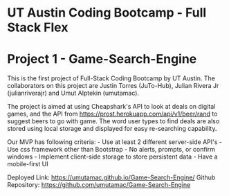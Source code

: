 # UT Austin Coding Bootcamp - Full Stack Flex
# Project 1 - Game-Search-Engine

This is the first project of Full-Stack Coding Bootcamp by UT Austin. The collaborators on this project are Justin Torres (JuTo-Hub), Julian Rivera Jr (julianriverajr) and Umut Alptekin (umutamac).

The project is aimed at using Cheapshark's API to look at deals on digital games, and the API from https://prost.herokuapp.com/api/v1/beer/rand to suggest beers to go with game. The word user types to find deals are also stored using local storage and displayed for easy re-searching capability.

Our MVP has following criteria:
    - Use at least 2 different server-side API's
    - Use css framework other than Bootstrap
    - No alerts, prompts, or confirm windows
    - Implement client-side storage to store persistent data
    - Have a mobile-first UI


Deployed Link: https://umutamac.github.io/Game-Search-Engine/
Github Repository: https://github.com/umutamac/Game-Search-Engine

